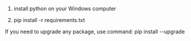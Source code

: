 1. install python on your Windows computer

2. pip install -r requirements.txt
 
 If you need to upgrade any package, use command:
 pip install --upgrade <corrupted package>
